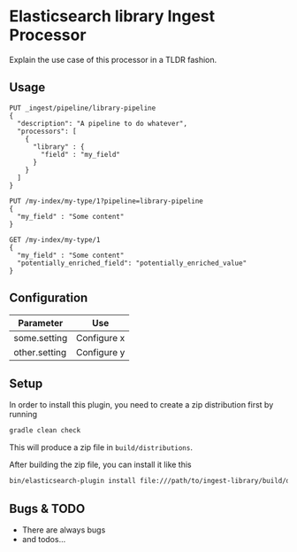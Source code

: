 # Elasticsearch library Ingest Processor

Explain the use case of this processor in a TLDR fashion.

## Usage


```
PUT _ingest/pipeline/library-pipeline
{
  "description": "A pipeline to do whatever",
  "processors": [
    {
      "library" : {
        "field" : "my_field"
      }
    }
  ]
}

PUT /my-index/my-type/1?pipeline=library-pipeline
{
  "my_field" : "Some content"
}

GET /my-index/my-type/1
{
  "my_field" : "Some content"
  "potentially_enriched_field": "potentially_enriched_value"
}
```

## Configuration

| Parameter | Use |
| --- | --- |
| some.setting   | Configure x |
| other.setting  | Configure y |

## Setup

In order to install this plugin, you need to create a zip distribution first by running

```bash
gradle clean check
```

This will produce a zip file in `build/distributions`.

After building the zip file, you can install it like this

```bash
bin/elasticsearch-plugin install file:///path/to/ingest-library/build/distribution/ingest-library-0.0.1-SNAPSHOT.zip
```

## Bugs & TODO

* There are always bugs
* and todos...

